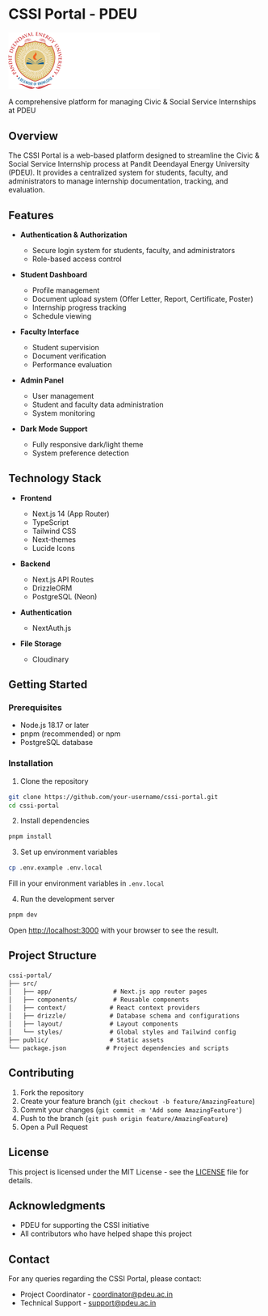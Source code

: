 # CSSI Portal - PDEU

<div>
  <img src="/public/images/logo/CSSI_WHITE.svg" alt="CSSI Logo" width="300"/>
  <p>A comprehensive platform for managing Civic & Social Service Internships at PDEU</p>
</div>

## Overview

The CSSI Portal is a web-based platform designed to streamline the Civic & Social Service Internship process at Pandit Deendayal Energy University (PDEU). It provides a centralized system for students, faculty, and administrators to manage internship documentation, tracking, and evaluation.

## Features

- **Authentication & Authorization**
  - Secure login system for students, faculty, and administrators
  - Role-based access control

- **Student Dashboard**
  - Profile management
  - Document upload system (Offer Letter, Report, Certificate, Poster)
  - Internship progress tracking
  - Schedule viewing

- **Faculty Interface**
  - Student supervision
  - Document verification
  - Performance evaluation

- **Admin Panel**
  - User management
  - Student and faculty data administration
  - System monitoring

- **Dark Mode Support**
  - Fully responsive dark/light theme
  - System preference detection

## Technology Stack

- **Frontend**
  - Next.js 14 (App Router)
  - TypeScript
  - Tailwind CSS
  - Next-themes
  - Lucide Icons

- **Backend**
  - Next.js API Routes
  - DrizzleORM
  - PostgreSQL (Neon)

- **Authentication**
  - NextAuth.js

- **File Storage**
  - Cloudinary

## Getting Started

### Prerequisites

- Node.js 18.17 or later
- pnpm (recommended) or npm
- PostgreSQL database

### Installation

1. Clone the repository
```bash
git clone https://github.com/your-username/cssi-portal.git
cd cssi-portal
```

2. Install dependencies
```bash
pnpm install
```

3. Set up environment variables
```bash
cp .env.example .env.local
```
Fill in your environment variables in `.env.local`

4. Run the development server
```bash
pnpm dev
```

Open [http://localhost:3000](http://localhost:3000) with your browser to see the result.

## Project Structure

```
cssi-portal/
├── src/
│   ├── app/                 # Next.js app router pages
│   ├── components/          # Reusable components
│   ├── context/            # React context providers
│   ├── drizzle/            # Database schema and configurations
│   ├── layout/             # Layout components
│   └── styles/             # Global styles and Tailwind config
├── public/                 # Static assets
└── package.json           # Project dependencies and scripts
```

## Contributing

1. Fork the repository
2. Create your feature branch (`git checkout -b feature/AmazingFeature`)
3. Commit your changes (`git commit -m 'Add some AmazingFeature'`)
4. Push to the branch (`git push origin feature/AmazingFeature`)
5. Open a Pull Request

## License

This project is licensed under the MIT License - see the [LICENSE](LICENSE) file for details.

## Acknowledgments

- PDEU for supporting the CSSI initiative
- All contributors who have helped shape this project

## Contact

For any queries regarding the CSSI Portal, please contact:
- Project Coordinator - [coordinator@pdeu.ac.in](mailto:coordinator@pdeu.ac.in)
- Technical Support - [support@pdeu.ac.in](mailto:support@pdeu.ac.in)


